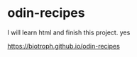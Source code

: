 # odin-recipes
I will learn html and finish this project.
yes

https://biotroph.github.io/odin-recipes